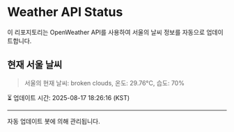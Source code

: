 
# Weather API Status

이 리포지토리는 OpenWeather API를 사용하여 서울의 날씨 정보를 자동으로 업데이트합니다.

## 현재 서울 날씨
> 서울의 현재 날씨: broken clouds, 온도: 29.76°C, 습도: 70%

⏳ 업데이트 시간: 2025-08-17 18:26:16 (KST)

---
자동 업데이트 봇에 의해 관리됩니다.
